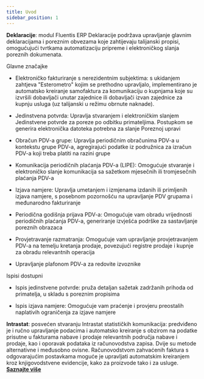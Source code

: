 ```yaml
---
title: Uvod
sidebar_position: 1
---
```

**Deklaracije**: modul Fluentis ERP Deklaracije podržava upravljanje glavnim deklaracijama i poreznim obvezama koje zahtijevaju talijanski propisi, omogućujući tvrtkama automatizaciju pripreme i elektroničkog slanja poreznih dokumenata.  

Glavne značajke 

- Elektroničko fakturiranje s nerezidentnim subjektima: s ukidanjem zahtjeva "Esterometro" kojim se prethodno upravljalo, implementirano je automatsko kreiranje samofaktura za komunikaciju o kupnjama koje su izvršili dobavljači unutar zajednice ili dobavljači izvan zajednice za kupnju usluga (uz talijanski u režimu obrnute naknade).  

- Jedinstvena potvrda: Upravlja stvaranjem i elektroničkim slanjem Jedinstvene potvrde za poreze po odbitku primateljima. Postupkom se generira elektronička datoteka potrebna za slanje Poreznoj upravi  

- Obračun PDV-a grupe: Upravlja periodičnim obračunima PDV-a u kontekstu grupe PDV-a, agregirajući podatke iz podružnica za izračun PDV-a koji treba platiti na razini grupe  

- Komunikacija periodičnih plaćanja PDV-a (LIPE): Omogućuje stvaranje i elektroničko slanje komunikacija sa sažetkom mjesečnih ili tromjesečnih plaćanja PDV-a

- Izjava namjere: Upravlja umetanjem i izmjenama izdanih ili primljenih izjava namjere, s posebnom pozornošću na upravljanje PDV grupama i međunarodno fakturiranje 

- Periodična godišnja prijava PDV-a: Omogućuje vam obradu vrijednosti periodičnih plaćanja PDV-a, generiranje izvješća podrške za sastavljanje poreznih obrazaca 

- Provjetravanje razmatranja: Omogućuje vam upravljanje provjetravanjem PDV-a na temelju kretanja prodaje, povezujući registre prodaje i kupnje za obradu relevantnih operacija  

- Upravljanje plafonom PDV-a za redovite izvoznike

Ispisi dostupni  

- Ispis jedinstvene potvrde: pruža detaljan sažetak zadržanih prihoda od primatelja, u skladu s poreznim propisima  

- Ispis izjava namjere: Omogućuje vam praćenje i provjeru preostalih naplativih ograničenja za izjave namjere  

**Intrastat**: posvećen stvaranju Intrastat statističkih komunikacija: predviđeno je i ručno upravljanje podacima i automatsko kreiranje s obzirom na podatke prisutne u fakturama nabave i prodaje relevantnih područja nabave i prodaje, kao i oporavak podataka iz računovodstva zapisa. Dvije su metode alternativne i međusobno ovisne. Računovodstvom zahvaćenih faktura s odgovarajućim postavkama moguće je upravljati automatskim kreiranjem kroz knjigovodstvene evidencije, kako za proizvode  tako i za usluge. [**Saznajte više**](/docs/finance-area/declarations/intrastat/general-overview)
